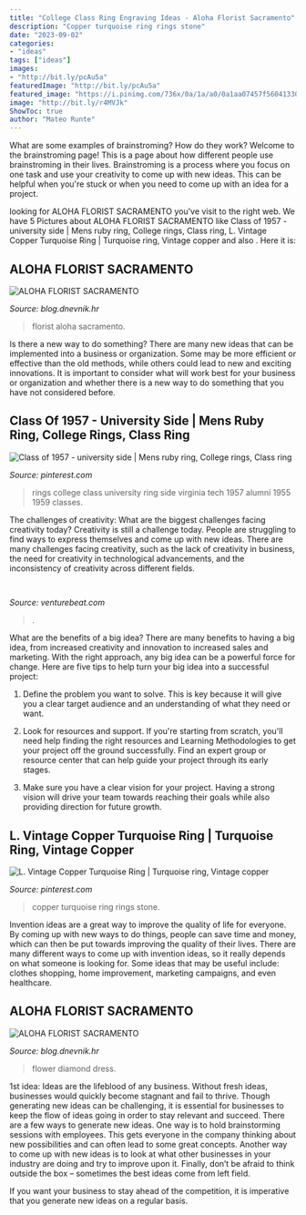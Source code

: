 ```yaml
---
title: "College Class Ring Engraving Ideas - Aloha Florist Sacramento"
description: "Copper turquoise ring rings stone"
date: "2023-09-02"
categories:
- "ideas"
tags: ["ideas"]
images:
- "http://bit.ly/pcAu5a"
featuredImage: "http://bit.ly/pcAu5a"
featured_image: "https://i.pinimg.com/736x/0a/1a/a0/0a1aa07457f56041330ac617d6fbec44--university.jpg"
image: "http://bit.ly/r4MVJk"
ShowToc: true
author: "Mateo Runte"
---
```



What are some examples of brainstroming? How do they work?
Welcome to the brainstroming page! This is a page about how different people use brainstroming in their lives. Brainstroming is a process where you focus on one task and use your creativity to come up with new ideas. This can be helpful when you're stuck or when you need to come up with an idea for a project.

	

		
looking for ALOHA FLORIST SACRAMENTO you've visit to the right web. We have 5 Pictures about ALOHA FLORIST SACRAMENTO like Class of 1957 - university side | Mens ruby ring, College rings, Class ring, L. Vintage Copper Turquoise Ring | Turquoise ring, Vintage copper and also . Here it is:
		
    
## ALOHA FLORIST SACRAMENTO

<img loading=lazy src="http://bit.ly/pcAu5a" onerror="this.onerror=null;this.src='https://tse1.mm.bing.net/th?id=OIP.EzBhebizNEl-U1fLw8aUOQAAAA&amp;pid=15.1';" alt="ALOHA FLORIST SACRAMENTO">

_Source: blog.dnevnik.hr_

>florist aloha sacramento. 

	

Is there a new way to do something?
There are many new ideas that can be implemented into a business or organization. Some may be more efficient or effective than the old methods, while others could lead to new and exciting innovations. It is important to consider what will work best for your business or organization and whether there is a new way to do something that you have not considered before.

    
## Class Of 1957 - University Side | Mens Ruby Ring, College Rings, Class Ring

<img loading=lazy src="https://i.pinimg.com/736x/0a/1a/a0/0a1aa07457f56041330ac617d6fbec44--university.jpg" onerror="this.onerror=null;this.src='https://tse4.mm.bing.net/th?id=OIP.OMszSJIUlOkEp8BNv3QjqgHaGA&amp;pid=15.1';" alt="Class of 1957 - university side | Mens ruby ring, College rings, Class ring">

_Source: pinterest.com_

>rings college class university ring side virginia tech 1957 alumni 1955 1959 classes. 

	

The challenges of creativity: What are the biggest challenges facing creativity today?
Creativity is still a challenge today. People are struggling to find ways to express themselves and come up with new ideas. There are many challenges facing creativity, such as the lack of creativity in business, the need for creativity in technological advancements, and the inconsistency of creativity across different fields.

    
## 

<img loading=lazy src="https://venturebeat.com/wp-content/uploads/2019/06/shopify-3d-models.jpg" onerror="this.onerror=null;this.src='https://tse1.mm.bing.net/th?id=OIP.TT16MF0Uq6X0jOCyCSpPPwHaEo&amp;pid=15.1';" alt="">

_Source: venturebeat.com_

>. 

	

What are the benefits of a big idea?
There are many benefits to having a big idea, from increased creativity and innovation to increased sales and marketing. With the right approach, any big idea can be a powerful force for change. Here are five tips to help turn your big idea into a successful project:
1. Define the problem you want to solve. This is key because it will give you a clear target audience and an understanding of what they need or want.

2. Look for resources and support. If you're starting from scratch, you'll need help finding the right resources and Learning Methodologies to get your project off the ground successfully. Find an expert group or resource center that can help guide your project through its early stages.

3. Make sure you have a clear vision for your project. Having a strong vision will drive your team towards reaching their goals while also providing direction for future growth.

    
## L. Vintage Copper Turquoise Ring | Turquoise Ring, Vintage Copper

<img loading=lazy src="https://i.pinimg.com/originals/90/58/f1/9058f199382f9c78075cdefff8a50a30.jpg" onerror="this.onerror=null;this.src='https://tse3.mm.bing.net/th?id=OIP.ECgHgMYXC-BlkU26mXA6UAHaHa&amp;pid=15.1';" alt="L. Vintage Copper Turquoise Ring | Turquoise ring, Vintage copper">

_Source: pinterest.com_

>copper turquoise ring rings stone. 

	

Invention ideas are a great way to improve the quality of life for everyone. By coming up with new ways to do things, people can save time and money, which can then be put towards improving the quality of their lives. There are many different ways to come up with invention ideas, so it really depends on what someone is looking for. Some ideas that may be useful include: clothes shopping, home improvement, marketing campaigns, and even healthcare.

    
## ALOHA FLORIST SACRAMENTO

<img loading=lazy src="http://bit.ly/r4MVJk" onerror="this.onerror=null;this.src='https://tse2.mm.bing.net/th?id=OIP.VvdVlf0nPR-GOk8ZFaTKBgAAAA&amp;pid=15.1';" alt="ALOHA FLORIST SACRAMENTO">

_Source: blog.dnevnik.hr_

>flower diamond dress. 

	

1st idea:
Ideas are the lifeblood of any business. Without fresh ideas, businesses would quickly become stagnant and fail to thrive. Though generating new ideas can be challenging, it is essential for businesses to keep the flow of ideas going in order to stay relevant and succeed.
There are a few ways to generate new ideas. One way is to hold brainstorming sessions with employees. This gets everyone in the company thinking about new possibilities and can often lead to some great concepts. Another way to come up with new ideas is to look at what other businesses in your industry are doing and try to improve upon it. Finally, don’t be afraid to think outside the box – sometimes the best ideas come from left field.

If you want your business to stay ahead of the competition, it is imperative that you generate new ideas on a regular basis.

